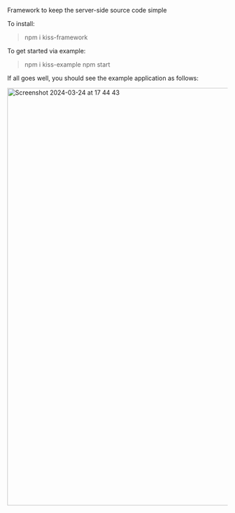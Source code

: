 Framework to keep the server-side source code simple

To install:
> npm i kiss-framework

To get started via example:
> npm i kiss-example
> npm start

If all goes well, you should see the example application as follows:


<img width="952" alt="Screenshot 2024-03-24 at 17 44 43" src="https://github.com/owl-technologies/kiss-framework/assets/64410585/ed3b2a03-2094-4970-9221-036000b3437a">
